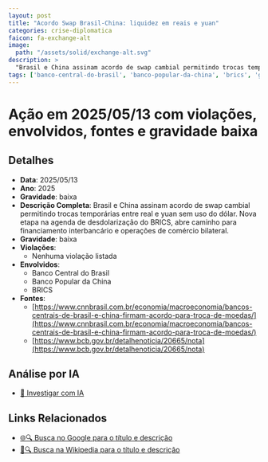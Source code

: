 ```yaml
---
layout: post
title: "Acordo Swap Brasil-China: liquidez em reais e yuan"
categories: crise-diplomatica
faicon: fa-exchange-alt
image:
  path: "/assets/solid/exchange-alt.svg"
description: > 
  "Brasil e China assinam acordo de swap cambial permitindo trocas temporárias entre real e yuan sem uso do dólar. Nova etapa na agenda de desdolarização do BRICS, abre caminho para financiamento interbancário e operações de comércio bilateral."
tags: ['banco-central-do-brasil', 'banco-popular-da-china', 'brics', 'gravidade-baixa']
---
```


# Ação em 2025/05/13 com violações, envolvidos, fontes e gravidade baixa

## Detalhes
- **Data**: 2025/05/13
- **Ano**: 2025
- **Gravidade**: baixa
- **Descrição Completa**: Brasil e China assinam acordo de swap cambial permitindo trocas temporárias entre real e yuan sem uso do dólar. Nova etapa na agenda de desdolarização do BRICS, abre caminho para financiamento interbancário e operações de comércio bilateral.
- **Gravidade**: baixa <i class="fas fa-exchange-alt fa-2x"></i>
- **Violações**:
  - Nenhuma violação listada
- **Envolvidos**:
  - Banco Central do Brasil
  - Banco Popular da China
  - BRICS
- **Fontes**:
  - [https://www.cnnbrasil.com.br/economia/macroeconomia/bancos-centrais-de-brasil-e-china-firmam-acordo-para-troca-de-moedas/](https://www.cnnbrasil.com.br/economia/macroeconomia/bancos-centrais-de-brasil-e-china-firmam-acordo-para-troca-de-moedas/)
  - [https://www.bcb.gov.br/detalhenoticia/20665/nota](https://www.bcb.gov.br/detalhenoticia/20665/nota)

## Análise por IA
- [🤖 Investigar com IA](https://www.perplexity.ai/search?q=%20Acordo%20Swap%20Brasil-China%3A%20liquidez%20em%20reais%20e%20yuan%20Brasil%20e%20China%20assinam%20acordo%20de%20swap%20cambial%20permitindo%20trocas%20tempor%C3%A1rias%20entre%20real%20e%20yuan%20sem%20uso%20do%20d%C3%B3lar.%20Nova%20etapa%20na%20agenda%20de%20desdolariza%C3%A7%C3%A3o%20do%20BRICS%2C%20abre%20caminho%20para%20financiamento%20interbanc%C3%A1rio%20e%20opera%C3%A7%C3%B5es%20de%20com%C3%A9rcio%20bilateral.%20%202025%20gravidade%20baixa)

## Links Relacionados
- [🌐🔍 Busca no Google para o título e descrição](https://www.google.com/search?q=%20Acordo%20Swap%20Brasil-China%3A%20liquidez%20em%20reais%20e%20yuan%20Brasil%20e%20China%20assinam%20acordo%20de%20swap%20cambial%20permitindo%20trocas%20tempor%C3%A1rias%20entre%20real%20e%20yuan%20sem%20uso%20do%20d%C3%B3lar.%20Nova%20etapa%20na%20agenda%20de%20desdolariza%C3%A7%C3%A3o%20do%20BRICS%2C%20abre%20caminho%20para%20financiamento%20interbanc%C3%A1rio%20e%20opera%C3%A7%C3%B5es%20de%20com%C3%A9rcio%20bilateral.%20%202025%20gravidade%20baixa)
- [📖🔍 Busca na Wikipedia para o título e descrição](https://pt.wikipedia.org/w/index.php?search=%20Acordo%20Swap%20Brasil-China%3A%20liquidez%20em%20reais%20e%20yuan%20Brasil%20e%20China%20assinam%20acordo%20de%20swap%20cambial%20permitindo%20trocas%20tempor%C3%A1rias%20entre%20real%20e%20yuan%20sem%20uso%20do%20d%C3%B3lar.%20Nova%20etapa%20na%20agenda%20de%20desdolariza%C3%A7%C3%A3o%20do%20BRICS%2C%20abre%20caminho%20para%20financiamento%20interbanc%C3%A1rio%20e%20opera%C3%A7%C3%B5es%20de%20com%C3%A9rcio%20bilateral.%20%202025%20gravidade%20baixa)

